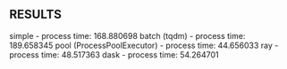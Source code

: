 ## RESULTS
simple - process time: 168.880698
batch (tqdm) - process time: 189.658345
pool (ProcessPoolExecutor) - process time: 44.656033
ray - process time: 48.517363
dask - process time: 54.264701
